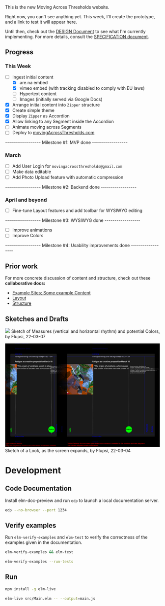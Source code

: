 This is the new Moving Across Thresholds website.

Right now, you can't see anything yet.
This week, I'll create the prototype, and a link to test it will appear here.

Until then, check out the [DESIGN Document](./DESIGN.md) to see what I'm currently implementing. For more details, consult the [SPECIFICATION document](SPECIFICATION.md).

## Progress

### This Week

- [ ] Ingest initial content
    - [x] are.na embed
    - [x] vimeo embed (with tracking disabled to comply with EU laws)
    - [ ] Hypertext content
    - [ ] Images (initially served via Google Docs)
- [x] Arrange initial content into `Zipper` structure
- [x] Create simple theme
- [x] Display `Zipper` as Accordion
- [x] Allow linking to any Segment inside the Accordion
- [ ] Animate moving across Segments
- [ ] Deploy to [movingAcrossThresholds.com](movingAcrossThresholds.com)

------------------ Milestone #1: MVP done ------------------

### March

- [ ] Add User Login for `movingacrossthresholds@gmail.com`
- [ ] Make data editable
- [ ] Add Photo Upload feature with automatic compression

------------------ Milestone #2: Backend done ------------------

### April and beyond

- [ ] Fine-tune Layout features and add toolbar for WYSIWYG editing

------------------ Milestone #3: WYSIWYG done ------------------

- [ ] Improve animations
- [ ] Improve Colors

------------------ Milestone #4: Usability improvements done ------------------


## Prior work

For more concrete discussion of content and structure, check out these **collaborative docs:**

- [Example Sites; Some example Content](https://docs.google.com/document/d/1WBk1p87gxW8zPPTjid2BupmaUjcJCX3DvfpehNbtFUw/edit?usp=sharing)
- [Layout](https://docs.google.com/document/d/1zC7TirujtAtsySjGhr_0QOIqSRf53j6Xw_1FAXzUpNA/edit?usp=sharing)
- [Structure](https://docs.google.com/document/d/1gWE5tKyMtmpZlIjN4wl592KyJVVSWHRb8MFjTggPXpM/edit?usp=sharing)

## Sketches and Drafts

![](asset/22-03-07-Components.svg)
Sketch of Measures (vertical and horizontal rhythm) and potential Colors, by Flupsi, 22-03-07

![](asset/22-03-04-Sketch.svg)
Sketch of a Look, as the screen expands, by Flupsi, 22-03-04


# Development

## Code Documentation

Install elm-doc-preview and run `edp` to launch a local documentation server.

```sh
edp --no-browser --port 1234
```

## Verify examples

Run `elm-verify-examples` and `elm-test` to verify the correctness of the examples given in the documentation.

```sh
elm-verify-examples && elm-test
```

```sh
elm-verify-examples --run-tests
```

## Run

```sh
npm install -g elm-live
```

```sh
elm-live src/Main.elm -- --output=main.js
```